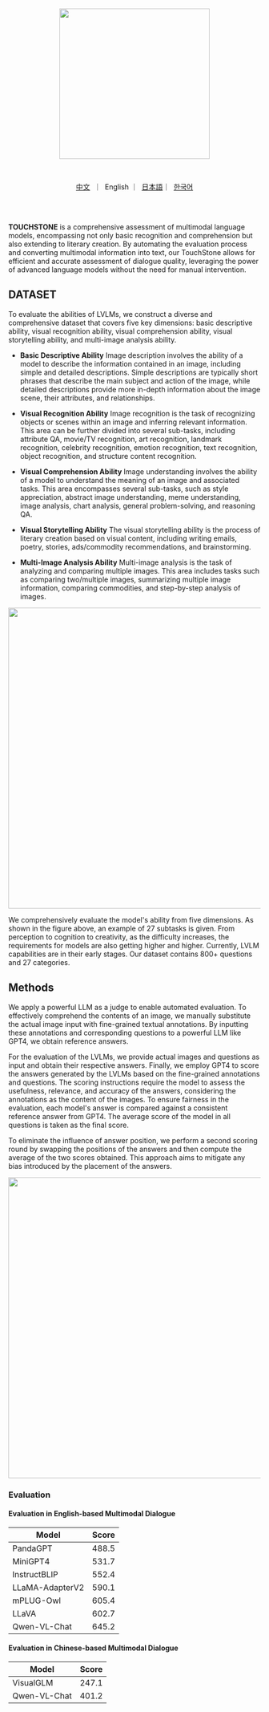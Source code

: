 <br>

<p align="center">
    <img src="../assets/touchstone_logo.png" width="300"/>
<p>
<br>

<p align="center">
        <a href="../touchstone/README_CN.md">中文</a>&nbsp ｜ &nbspEnglish ｜ &nbsp<a href="../touchstone/README_JA.md">日本語</a>｜ &nbsp<a href="../touchstone/README_KO.md">한국어</a>
</p>
<br><br>

**TOUCHSTONE** is a comprehensive assessment of multimodal language models, encompassing not only basic recognition and comprehension but also extending to literary creation. By automating the evaluation process and converting multimodal information into text, our TouchStone allows for efficient and accurate assessment of dialogue quality, leveraging the power of advanced language models without the need for manual intervention.

## DATASET

To evaluate the abilities of LVLMs, we construct a diverse and comprehensive dataset that covers five key dimensions: basic descriptive ability, visual recognition ability, visual comprehension ability, visual storytelling ability, and multi-image analysis ability.

- **Basic Descriptive Ability** Image description involves the ability of a model to describe the information contained in an image, including simple and detailed descriptions. Simple descriptions are typically short phrases that describe the main subject and action of the image, while detailed descriptions provide more in-depth information about the image scene, their attributes, and relationships.

- **Visual Recognition Ability** Image recognition is the task of recognizing objects or scenes within an image and inferring relevant information. This area can be further divided into several sub-tasks, including attribute QA, movie/TV recognition, art recognition, landmark recognition, celebrity recognition, emotion recognition, text recognition, object recognition, and structure content recognition. 

- **Visual Comprehension Ability** Image understanding involves the ability of a model to understand the meaning of an image and associated tasks. This area encompasses several sub-tasks, such as style appreciation, abstract image understanding, meme understanding, image analysis, chart analysis, general problem-solving, and reasoning QA.

- **Visual Storytelling Ability**  The visual storytelling ability is the process of literary creation based on visual content, including writing emails, poetry, stories, ads/commodity recommendations, and brainstorming. 

- **Multi-Image Analysis Ability** Multi-image analysis is the task of analyzing and comparing multiple images. This area includes tasks such as comparing two/multiple images, summarizing multiple image information, comparing commodities, and step-by-step analysis of images.


<p align="center">
    <img src="../assets/touchstone_datasets.jpg" width="600"/>
<p>

We comprehensively evaluate the model's ability from five dimensions. As shown in the figure above, an example of 27 subtasks is given. From perception to cognition to creativity, as the difficulty increases, the requirements for models are also getting higher and higher. Currently, LVLM capabilities are in their early stages. Our dataset contains 800+ questions and 27 categories.

## Methods


We apply a powerful LLM as a judge to enable automated evaluation. To effectively comprehend the contents of an image, we manually substitute the actual image input with fine-grained textual annotations. By inputting these annotations and corresponding questions to a powerful LLM like GPT4, we obtain reference answers.

For the evaluation of the LVLMs, we provide actual images and questions as input and obtain their respective answers. Finally, we employ GPT4 to score the answers generated by the LVLMs based on the fine-grained annotations and questions. The scoring instructions require the model to assess the usefulness, relevance, and accuracy of the answers, considering the annotations as the content of the images. To ensure fairness in the evaluation, each model's answer is compared against a consistent reference answer from GPT4. The average score of the model in all questions is taken as the final score.

To eliminate the influence of answer position, we perform a second scoring round by swapping the positions of the answers and then compute the average of the two scores obtained. This approach aims to mitigate any bias introduced by the placement of the answers.

<p align="center">
    <img src="../assets/touchstone_eval.png" width="600"/>
<p>

### Evaluation

#### Evaluation in English-based Multimodal Dialogue

| Model         | Score |
|---------------|-------|
| PandaGPT      | 488.5 |
| MiniGPT4      | 531.7 |
| InstructBLIP  | 552.4 |
| LLaMA-AdapterV2 | 590.1 |
| mPLUG-Owl     | 605.4 |
| LLaVA         | 602.7 |
| Qwen-VL-Chat   | 645.2 |

#### Evaluation in Chinese-based Multimodal Dialogue

| Model         | Score |
|---------------|-------|
| VisualGLM     | 247.1 |
| Qwen-VL-Chat   | 401.2 |

